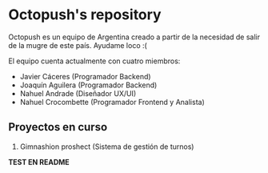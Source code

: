 # Octopush's repository

Octopush es un equipo de Argentina creado a partir de la necesidad de salir de la mugre de este país. Ayudame loco :(

El equipo cuenta actualmente con cuatro miembros:
- Javier Cáceres (Programador Backend)
- Joaquín Aguilera (Programador Backend)
- Nahuel Andrade (Diseñador UX/UI)
- Nahuel Crocombette (Programador Frontend y Analista)


## Proyectos en curso

1. Gimnashion proshect (Sistema de gestión de turnos)


**TEST EN README**
